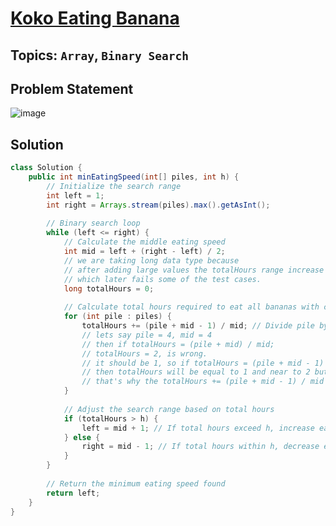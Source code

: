 # [Koko Eating Banana](https://leetcode.com/problems/koko-eating-bananas/description/)
## Topics: `Array`, `Binary Search`
## Problem Statement
![image](https://github.com/SiddhantKumarMaurya/LeetCode_Questions/assets/107787014/6cd8da1c-7bae-4a1b-a16f-fd45ee015359)
## Solution
```java
class Solution {
    public int minEatingSpeed(int[] piles, int h) {
        // Initialize the search range
        int left = 1;
        int right = Arrays.stream(piles).max().getAsInt();
        
        // Binary search loop
        while (left <= right) {
            // Calculate the middle eating speed
            int mid = left + (right - left) / 2;
            // we are taking long data type because
            // after adding large values the totalHours range increase
            // which later fails some of the test cases.
            long totalHours = 0;
            
            // Calculate total hours required to eat all bananas with current eating speed
            for (int pile : piles) {
                totalHours += (pile + mid - 1) / mid; // Divide pile by mid (rounded up)
                // lets say pile = 4, mid = 4
                // then if totalHours = (pile + mid) / mid;
                // totalHours = 2, is wrong.
                // it should be 1, so if totalHours = (pile + mid - 1) / mid;
                // then totalHours will be equal to 1 and near to 2 but not equal to 2
                // that's why the totalHours += (pile + mid - 1) / mid is correct.
            }
            
            // Adjust the search range based on total hours
            if (totalHours > h) {
                left = mid + 1; // If total hours exceed h, increase eating speed
            } else {
                right = mid - 1; // If total hours within h, decrease eating speed
            }
        }
        
        // Return the minimum eating speed found
        return left;
    }
}
```

